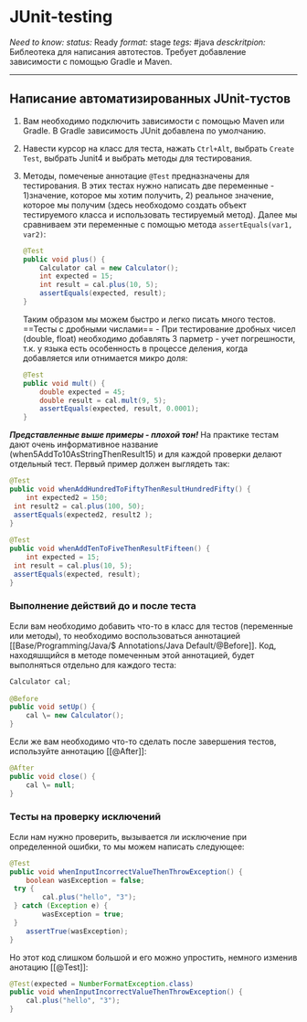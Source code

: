 # JUnit-testing
*Need to know:*
*status:* Ready
*format:* stage
*tegs:* #java 
*desckritpion:* Библеотека для написания автотестов. Требует добавление зависимости с помощью Gradle и Maven.

---
## Написание автоматизированных JUnit-тустов
1. Вам необходимо подключить зависимости с помощью Maven или Gradle. В Gradle зависимость JUnit добавлена по умолчанию.
2. Навести курсор на класс для теста, нажать `Ctrl+Alt`, выбрать `Create Test`, выбрать Junit4 и выбрать методы для тестирования.
3. Методы, помеченые аннотацие `@Test` предназначены для тестирования. В этих тестах нужно написать две переменные - 1)значение, которое мы хотим получить, 2) реальное значение, которое мы получим (здесь необходомо создать объект тестируемого класса и использовать тестируемый метод). Далее мы сравниваем эти переменные с помощью метода `assertEquals(var1, var2)`:
	```java
	@Test  
	public void plus() {  
		Calculator cal = new Calculator();  
		int expected = 15;  
		int result = cal.plus(10, 5);   
		assertEquals(expected, result);  
	}
	```
	
	Таким образом мы можем быстро и легко писать много тестов.
	==Тесты с дробными числами== - При тестирование дробных чисел (double, float) необходимо добавлять 3 парметр - учет погрешности, т.к. у языка есть особенность в процессе деления, когда добавляется или отнимается микро доля:
	```java
	@Test  
	public void mult() {  
		double expected = 45;  
		double result = cal.mult(9, 5);  
		assertEquals(expected, result, 0.0001);    
	}
	```

***Представленные выше примеры - плохой тон!*** На практике тестам дают очень информативное название (when5AddTo10AsStringThenResult15) и для каждой проверки делают отдельный тест. Первый пример должен выглядеть так:
```java
@Test  
public void whenAddHundredToFiftyThenResultHundredFifty() {  
    int expected2 = 150;  
 int result2 = cal.plus(100, 50);  
 assertEquals(expected2, result2 );  
}  
  
@Test  
public void whenAddTenToFiveThenResultFifteen() {  
    int expected = 15;  
 int result = cal.plus(10, 5);  
 assertEquals(expected, result);  
}
```

### Выполнение действий до и после теста
Если вам необходимо добавить что-то в класс для тестов (переменные или методы), то необходимо воспользоваться аннотацией [[Base/Programming/Java/$ Annotations/Java Default/@Before]]. Код, находяшщийся в методе помеченным этой аннотацией, будет выполняться отдельно для каждого теста:

```Java
Calculator cal;  
  
@Before  
public void setUp() {  
    cal \= new Calculator();  
}
```

Если же вам необходимо что-то сделать после завершения тестов, используйте аннотацию [[@After]]:
```java
@After  
public void close() {  
    cal \= null;  
}
```
 
### Тесты на проверку исключений
Если нам нужно проверить, вызывается ли исключение при определенной ошибки, то мы можем написать следующее:

```java
@Test  
public void whenInputIncorrectValueThenThrowException() {  
    boolean wasException = false;  
 try {  
        cal.plus("hello", "3");  
 } catch (Exception e) {  
        wasException = true;  
 }  
    assertTrue(wasException);  
}
```

Но этот код слишком большой и его можно упростить, немного изменив анотацию [[@Test]]:
```java
@Test(expected = NumberFormatException.class)  
public void whenInputIncorrectValueThenThrowException() {  
    cal.plus("hello", "3");  
}
```